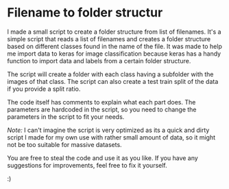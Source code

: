 # Filename to folder structur

I made a small script to create a folder structure from list of filenames. It's a simple script that reads a list of filenames and creates a folder structure based on different classes found in the name of the file. It was made to help me import data to keras for image classification because keras has a handy function to import data and labels from a certain folder structure.

The script will create a folder with each class having a subfolder with the images of that class. The script can also create a test train split of the data if you provide a split ratio.

The code itself has comments to explain what each part does. The parameters are hardcoded in the script, so you need to change the parameters in the script to fit your needs.

*Note:* I can't imagine the script is very optimized as its a quick and dirty script I made for my own use with rather small amount of data, so it might not be too suitable for massive datasets.

You are free to steal the code and use it as you like. If you have any suggestions for improvements, feel free to fix it yourself.

:)
